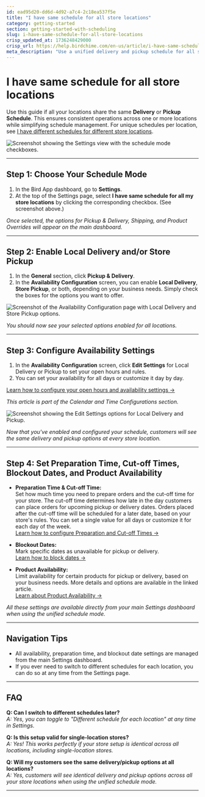```yaml
---
id: ead95d20-dd6d-4d92-a7c4-2c18ea537f5e
title: "I have same schedule for all store locations"
category: getting-started
section: getting-started-with-scheduling
slug: i-have-same-schedule-for-all-store-locations
crisp_updated_at: 1736248429000
crisp_url: https://help.birdchime.com/en-us/article/i-have-same-schedule-for-all-store-locations-13ukhrg/
meta_description: "Use a unified delivery and pickup schedule for all store locations in Bird App. Step-by-step setup for merchants on Shopify."
---
```


# I have same schedule for all store locations

Use this guide if all your locations share the same **Delivery** or **Pickup Schedule**. This ensures consistent operations across one or more locations while simplifying schedule management. For unique schedules per location, see [I have different schedules for different store locations](https://help.birdchime.com/en-us/article/i-have-different-schedule-for-different-store-locations-1f6j2p0/).

![Screenshot showing the Settings view with the schedule mode checkboxes.](https://storage.crisp.chat/users/helpdesk/website/ca826b447482b000/screenshot-2024-12-16-074117_m9ctr8.png)

---

## Step 1: Choose Your Schedule Mode

1. In the Bird App dashboard, go to **Settings**.
2. At the top of the Settings page, select **I have same schedule for all my store locations** by clicking the corresponding checkbox. (See screenshot above.)

*Once selected, the options for Pickup & Delivery, Shipping, and Product Overrides will appear on the main dashboard.*

---

## Step 2: Enable Local Delivery and/or Store Pickup

1. In the **General** section, click **Pickup & Delivery**.
2. In the **Availability Configuration** screen, you can enable **Local Delivery**, **Store Pickup**, or both, depending on your business needs. Simply check the boxes for the options you want to offer.

![Screenshot of the Availability Configuration page with Local Delivery and Store Pickup options.](https://storage.crisp.chat/users/helpdesk/website/ca826b447482b000/screenshot-2024-12-16-074401_1n49qgu.png)

*You should now see your selected options enabled for all locations.*

---

## Step 3: Configure Availability Settings

1. In the **Availability Configuration** screen, click **Edit Settings** for Local Delivery or Pickup to set your open hours and rules.
2. You can set your availability for all days or customize it day by day.

[Learn how to configure your open hours and availability settings →](https://help.birdchime.com/en-us/article/configure-availability-settings-199dozz/)

*This article is part of the Calendar and Time Configurations section.*

![Screenshot showing the Edit Settings options for Local Delivery and Pickup.](image-url-3)

*Now that you've enabled and configured your schedule, customers will see the same delivery and pickup options at every store location.*

---

## Step 4: Set Preparation Time, Cut-off Times, Blockout Dates, and Product Availability

- **Preparation Time & Cut-off Time:**  
  Set how much time you need to prepare orders and the cut-off time for your store. The cut-off time determines how late in the day customers can place orders for upcoming pickup or delivery dates. Orders placed after the cut-off time will be scheduled for a later date, based on your store's rules. You can set a single value for all days or customize it for each day of the week.  
  [Learn how to configure Preparation and Cut-off Times →](https://help.birdchime.com/en-us/article/configure-order-preparation-times-1b43s8n/)

- **Blockout Dates:**  
  Mark specific dates as unavailable for pickup or delivery.  
  [Learn how to block dates →](https://help.birdchime.com/en-us/article/how-to-block-dates-from-calendar-tllghq/)

- **Product Availability:**  
  Limit availability for certain products for pickup or delivery, based on your business needs. More details and options are available in the linked article.  
  [Learn about Product Availability →](https://help.birdchime.com/en-us/article/block-shipping-local-delivery-pickup-using-applicable-products-1fzgo08/)

*All these settings are available directly from your main Settings dashboard when using the unified schedule mode.*



---

## Navigation Tips

- All availability, preparation time, and blockout date settings are managed from the main Settings dashboard.
- If you ever need to switch to different schedules for each location, you can do so at any time from the Settings page.

---

## FAQ

**Q: Can I switch to different schedules later?**  
*A: Yes, you can toggle to "Different schedule for each location" at any time in Settings.*

**Q: Is this setup valid for single-location stores?**  
*A: Yes! This works perfectly if your store setup is identical across all locations, including single-location stores.*


**Q: Will my customers see the same delivery/pickup options at all locations?**  
*A: Yes, customers will see identical delivery and pickup options across all your store locations when using the unified schedule mode.*



---

